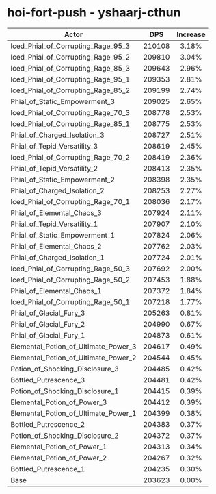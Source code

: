 # hoi-fort-push - yshaarj-cthun
| Actor | DPS | Increase |
|---|:---:|:---:|
|Iced_Phial_of_Corrupting_Rage_95_3|210108|3.18%|
|Iced_Phial_of_Corrupting_Rage_95_2|209810|3.04%|
|Iced_Phial_of_Corrupting_Rage_85_3|209643|2.96%|
|Iced_Phial_of_Corrupting_Rage_95_1|209353|2.81%|
|Iced_Phial_of_Corrupting_Rage_85_2|209199|2.74%|
|Phial_of_Static_Empowerment_3|209025|2.65%|
|Iced_Phial_of_Corrupting_Rage_70_3|208778|2.53%|
|Iced_Phial_of_Corrupting_Rage_85_1|208775|2.53%|
|Phial_of_Charged_Isolation_3|208727|2.51%|
|Phial_of_Tepid_Versatility_3|208619|2.45%|
|Iced_Phial_of_Corrupting_Rage_70_2|208419|2.36%|
|Phial_of_Tepid_Versatility_2|208413|2.35%|
|Phial_of_Static_Empowerment_2|208398|2.35%|
|Phial_of_Charged_Isolation_2|208253|2.27%|
|Iced_Phial_of_Corrupting_Rage_70_1|208036|2.17%|
|Phial_of_Elemental_Chaos_3|207924|2.11%|
|Phial_of_Tepid_Versatility_1|207907|2.10%|
|Phial_of_Static_Empowerment_1|207824|2.06%|
|Phial_of_Elemental_Chaos_2|207762|2.03%|
|Phial_of_Charged_Isolation_1|207724|2.01%|
|Iced_Phial_of_Corrupting_Rage_50_3|207692|2.00%|
|Iced_Phial_of_Corrupting_Rage_50_2|207453|1.88%|
|Phial_of_Elemental_Chaos_1|207372|1.84%|
|Iced_Phial_of_Corrupting_Rage_50_1|207218|1.77%|
|Phial_of_Glacial_Fury_3|205263|0.81%|
|Phial_of_Glacial_Fury_2|204990|0.67%|
|Phial_of_Glacial_Fury_1|204873|0.61%|
|Elemental_Potion_of_Ultimate_Power_3|204617|0.49%|
|Elemental_Potion_of_Ultimate_Power_2|204544|0.45%|
|Potion_of_Shocking_Disclosure_3|204485|0.42%|
|Bottled_Putrescence_3|204481|0.42%|
|Potion_of_Shocking_Disclosure_1|204415|0.39%|
|Elemental_Potion_of_Power_3|204412|0.39%|
|Elemental_Potion_of_Ultimate_Power_1|204399|0.38%|
|Bottled_Putrescence_2|204383|0.37%|
|Potion_of_Shocking_Disclosure_2|204372|0.37%|
|Elemental_Potion_of_Power_1|204313|0.34%|
|Elemental_Potion_of_Power_2|204267|0.32%|
|Bottled_Putrescence_1|204235|0.30%|
|Base|203623|0.00%|
